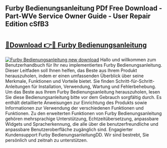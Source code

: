 ## Furby Bedienungsanleitung PDf Free Download - Part-WVe Service Owner Guide - User Repair Edition cSfB3

# <h2><a href="http://df3c6m.blite.top/?on=Furby+Bedienungsanleitung">🔗Download 👉🔴 Furby Bedienungsanleitung</a></h2>

[![Furby Bedienungsanleitung new download](https://i.imgur.com/lujVjoI.png)](http://df3c6m.blite.top/?on=Furby+Bedienungsanleitung)
Hallo und willkommen zum Benutzerhandbuch für Ihr neu implementiertes Furby Bedienungsanleitung. Dieser Leitfaden soll Ihnen helfen, das Beste aus Ihrem Produkt herauszuholen, indem er einen umfassenden Überblick über seine Merkmale, Funktionen und Vorteile bietet. Sie finden Schritt-für-Schritt-Anleitungen für Installation, Verwendung, Wartung und Fehlerbehebung. Um das Beste aus Ihrem Furby Bedienungsanleitung herauszuholen, lesen Sie diese Bedienungsanleitung bitte vor dem Gebrauch sorgfältig durch. Es enthält detaillierte Anweisungen zur Einrichtung des Produkts sowie Informationen zur Verwendung der verschiedenen Funktionen und Funktionen. Zu den erweiterten Funktionen von Furby Bedienungsanleitung gehören mehrsprachige Unterstützung, Echtzeitübersetzung, anpassbare Widgets und Spracherkennung, die alle über die benutzerfreundliche und anpassbare Benutzeroberfläche zugänglich sind. Engagierter Kundensupport Furby BedienungsanleitungDD. Wir sind bestrebt, Sie persönlich und zeitnah zu unterstützen.
